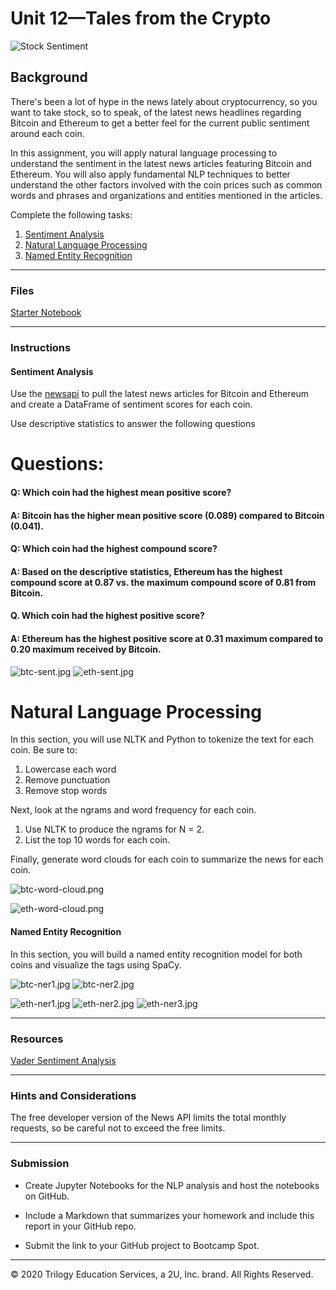 # Unit 12—Tales from the Crypto

![Stock Sentiment](Images/sentimental.jpeg)

## Background

There's been a lot of hype in the news lately about cryptocurrency, so you want to take stock, so to speak, of the latest news headlines regarding Bitcoin and Ethereum to get a better feel for the current public sentiment around each coin.

In this assignment, you will apply natural language processing to understand the sentiment in the latest news articles featuring Bitcoin and Ethereum. You will also apply fundamental NLP techniques to better understand the other factors involved with the coin prices such as common words and phrases and organizations and entities mentioned in the articles.

Complete the following tasks:

1. [Sentiment Analysis](#Sentiment-Analysis)
2. [Natural Language Processing](#Natural-Language-Processing)
3. [Named Entity Recognition](#Named-Entity-Recognition)

---

### Files

[Starter Notebook](Starter_Code/crypto_sentiment.ipynb)

---

### Instructions

#### Sentiment Analysis

Use the [newsapi](https://newsapi.org/) to pull the latest news articles for Bitcoin and Ethereum and create a DataFrame of sentiment scores for each coin.

Use descriptive statistics to answer the following questions
#
#  Questions:

#### Q: Which coin had the highest mean positive score?

#### A: Bitcoin has the higher mean positive score (0.089) compared to Bitcoin (0.041).

#### Q: Which coin had the highest compound score?

#### A: Based on the descriptive statistics, Ethereum has the highest compound score at 0.87 vs. the maximum compound score of 0.81 from Bitcoin.

#### Q. Which coin had the highest positive score?

#### A: Ethereum has the highest positive score at 0.31 maximum  compared to 0.20 maximum received by Bitcoin.
![btc-sent.jpg](Images/btc-sent.jpg)
![eth-sent.jpg](Images/eth-sent.jpg)
#
# Natural Language Processing

In this section, you will use NLTK and Python to tokenize the text for each coin. Be sure to:

1. Lowercase each word
2. Remove punctuation
3. Remove stop words

Next, look at the ngrams and word frequency for each coin.

1. Use NLTK to produce the ngrams for N = 2.
2. List the top 10 words for each coin.

Finally, generate word clouds for each coin to summarize the news for each coin.

![btc-word-cloud.png](Images/btc-word.jpg)

![eth-word-cloud.png](Images/eth-word.jpg)

#### Named Entity Recognition

In this section, you will build a named entity recognition model for both coins and visualize the tags using SpaCy.

![btc-ner1.jpg](Images/btc-ner1.jpg)
![btc-ner2.jpg](Images/btc-ner2.jpg)

![eth-ner1.jpg](Images/eth-ner1.jpg)
![eth-ner2.jpg](Images/eth-ner2.jpg)
![eth-ner3.jpg](Images/eth-ner3.jpg)



---

### Resources

[Vader Sentiment Analysis](http://www.nltk.org/howto/sentiment.html)

---

### Hints and Considerations

The free developer version of the News API limits the total monthly requests, so be careful not to exceed the free limits.

---

### Submission

* Create Jupyter Notebooks for the NLP analysis and host the notebooks on GitHub.

* Include a Markdown that summarizes your homework and include this report in your GitHub repo.

* Submit the link to your GitHub project to Bootcamp Spot.

---

© 2020 Trilogy Education Services, a 2U, Inc. brand. All Rights Reserved.
